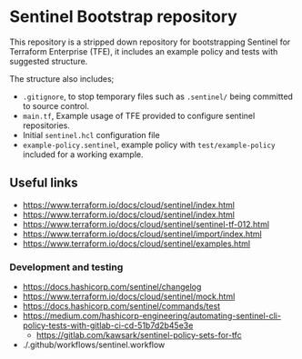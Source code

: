 # Sentinel Bootstrap repository

This repository is a stripped down repository for bootstrapping Sentinel for Terraform Enterprise (TFE), it includes an example policy and tests with suggested structure.

The structure also includes;

- `.gitignore`, to stop temporary files such as `.sentinel/` being committed to source control.
- `main.tf`, Example usage of TFE provided to configure sentinel repositories.
- Initial `sentinel.hcl` configuration file
- `example-policy.sentinel`, example policy with `test/example-policy` included for a working example.

## Useful links

- https://www.terraform.io/docs/cloud/sentinel/index.html
- https://www.terraform.io/docs/cloud/sentinel/index.html
- https://www.terraform.io/docs/cloud/sentinel/sentinel-tf-012.html
- https://www.terraform.io/docs/cloud/sentinel/import/index.html
- https://www.terraform.io/docs/cloud/sentinel/examples.html

### Development and testing

- https://docs.hashicorp.com/sentinel/changelog
- https://www.terraform.io/docs/cloud/sentinel/mock.html
- https://docs.hashicorp.com/sentinel/commands/test
- https://medium.com/hashicorp-engineering/automating-sentinel-cli-policy-tests-with-gitlab-ci-cd-51b7d2b45e3e
  - https://gitlab.com/kawsark/sentinel-policy-sets-for-tfc
- ./.github/workflows/sentinel.workflow
